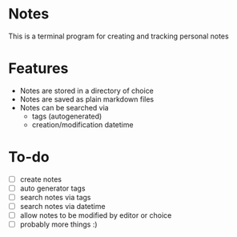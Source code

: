 # Notes
This is a terminal program for creating and tracking personal notes

# Features
* Notes are stored in a directory of choice
* Notes are saved as plain markdown files
* Notes can be searched via
    * tags (autogenerated)
    * creation/modification datetime

# To-do
- [ ] create notes
- [ ] auto generator tags
- [ ] search notes via tags
- [ ] search notes via datetime
- [ ] allow notes to be modified by editor or choice
- [ ] probably more things :)
